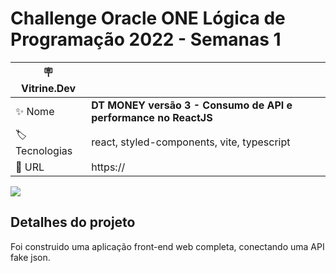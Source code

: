 # Challenge Oracle ONE Lógica de Programação 2022 - Semanas 1 


| :placard: Vitrine.Dev |                                                                 |
| --------------------- | --------------------------------------------------------------- |
| :sparkles: Nome       | **DT MONEY versão 3 - Consumo de API e performance no ReactJS** |
| :label: Tecnologias   | react, styled-components, vite, typescript                      |
| :rocket: URL          | https://                                                        |


<!-- Inserir imagem com a #vitrinedev ao final do link -->
![](https://i.imgur.com/Xt47fLu.png?text=imagem+lindona+do+meu+projeto#vitrinedev)

## Detalhes do projeto

Foi construido uma aplicação front-end web completa,
conectando uma API fake json.


